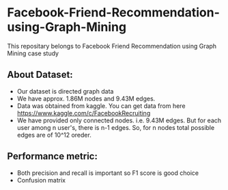 # Facebook-Friend-Recommendation-using-Graph-Mining
This repositary belongs to Facebook Friend Recommendation using Graph Mining case study

## About Dataset:
* Our dataset is directed graph data
* We have approx. 1.86M nodes and 9.43M edges.
* Data was obtained from kaggle. You can get data from here https://www.kaggle.com/c/FacebookRecruiting 
* We have provided only connected nodes. i.e. 9.43M edges. But for each user among n user's, there is n-1 edges. So, for n nodes total possible edges are of 10^12 oreder. 

## Performance metric:
* Both precision and recall is important so F1 score is good choice
* Confusion matrix
